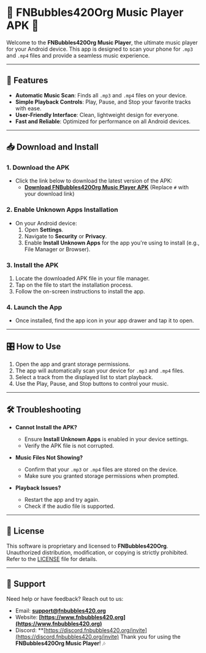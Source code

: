# 🎵 FNBubbles420Org Music Player APK 🎵

Welcome to the **FNBubbles420Org Music Player**, the ultimate music player for your Android device. This app is designed to scan your phone for `.mp3` and `.mp4` files and provide a seamless music experience.

---

## 📲 Features
- **Automatic Music Scan**: Finds all `.mp3` and `.mp4` files on your device.
- **Simple Playback Controls**: Play, Pause, and Stop your favorite tracks with ease.
- **User-Friendly Interface**: Clean, lightweight design for everyone.
- **Fast and Reliable**: Optimized for performance on all Android devices.

---

## 📥 Download and Install

### 1. **Download the APK**
- Click the link below to download the latest version of the APK:
   - **[Download FNBubbles420Org Music Player APK](#)** (Replace `#` with your download link)

### 2. **Enable Unknown Apps Installation**
   - On your Android device:
     1. Open **Settings**.
     2. Navigate to **Security** or **Privacy**.
     3. Enable **Install Unknown Apps** for the app you're using to install (e.g., File Manager or Browser).

### 3. **Install the APK**
   1. Locate the downloaded APK file in your file manager.
   2. Tap on the file to start the installation process.
   3. Follow the on-screen instructions to install the app.

### 4. **Launch the App**
   - Once installed, find the app icon in your app drawer and tap it to open.

---

## 🎛️ How to Use
1. Open the app and grant storage permissions.
2. The app will automatically scan your device for `.mp3` and `.mp4` files.
3. Select a track from the displayed list to start playback.
4. Use the Play, Pause, and Stop buttons to control your music.

---

## 🛠️ Troubleshooting
- **Cannot Install the APK?**
   - Ensure **Install Unknown Apps** is enabled in your device settings.
   - Verify the APK file is not corrupted.

- **Music Files Not Showing?**
   - Confirm that your `.mp3` or `.mp4` files are stored on the device.
   - Make sure you granted storage permissions when prompted.

- **Playback Issues?**
   - Restart the app and try again.
   - Check if the audio file is supported.

---

## 📝 License
This software is proprietary and licensed to **FNBubbles420Org**. Unauthorized distribution, modification, or copying is strictly prohibited. Refer to the [LICENSE](LICENSE.txt) file for details.

---

## 📧 Support
Need help or have feedback? Reach out to us:
- Email: **support@fnbubbles420.org**
- Website: **[https://www.fnbubbles420.org](https://www.fnbubbles420.org)**
- Discord: **[https://discord.fnbubbles420.org/invite](https://discord.fnbubbles420.org/invite)
Thank you for using the **FNBubbles420Org Music Player**! 🎶

